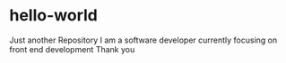 # hello-world
Just another Repository
I am a software developer currently focusing on front end development
Thank you
